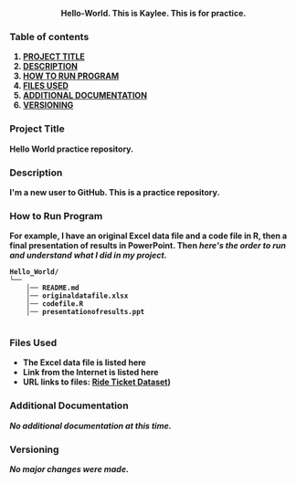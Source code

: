 <p align="center">
<strong>Hello-World. This is Kaylee. This is for practice.<strong>
</p>

### Table of contents

1. [PROJECT TITLE](#Project-Title)
2. [DESCRIPTION](#Description)
3. [HOW TO RUN PROGRAM](#How-to-run-program)
4. [FILES USED](#files-used)
5. [ADDITIONAL DOCUMENTATION](#additional-documentation)
6. [VERSIONING](#versioning)

### Project Title

Hello World practice repository.

### Description

I'm a new user to GitHub. This is a practice repository.

### How to Run Program 

For example, I have an original Excel data file and a code file in R, then a final presentation of results in PowerPoint. Then ***here's the order to run and understand what I did in my project.***
```text
Hello_World/
└── 
    │── README.md
    │── originaldatafile.xlsx
    │── codefile.R
    │── presentationofresults.ppt
   
```

### Files Used 

- The Excel data file is listed here
- Link from the Internet is listed here 
- URL links to files:
[Ride Ticket Dataset](https://www.kaggle.com/datasets/lemonkoala/ticket-to-ride))

  
### Additional Documentation

*No additional documentation at this time.*


### Versioning

*No major changes were made.*
